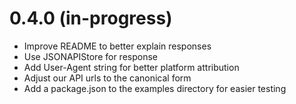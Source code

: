 # 0.4.0 (in-progress)

* Improve README to better explain responses
* Use JSONAPIStore for response
* Add User-Agent string for better platform attribution
* Adjust our API urls to the canonical form
* Add a package.json to the examples directory for easier testing